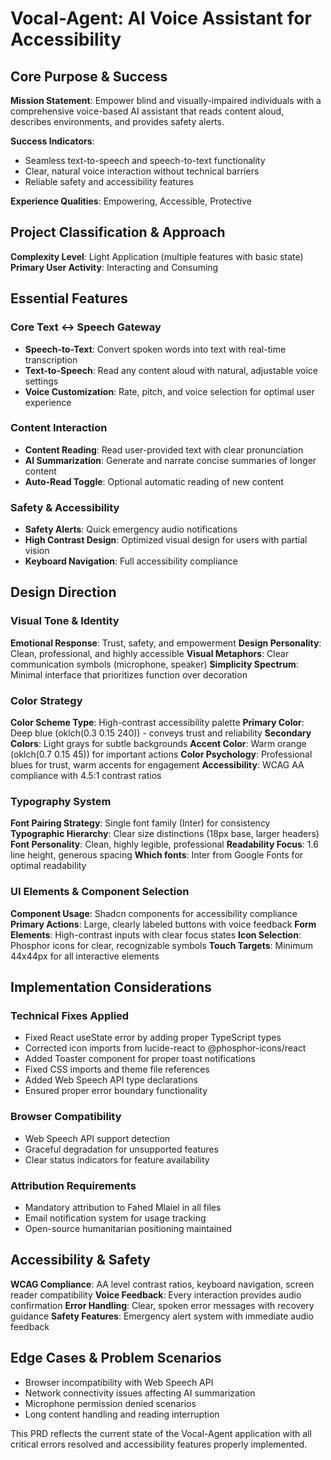 # Vocal-Agent: AI Voice Assistant for Accessibility

## Core Purpose & Success

**Mission Statement**: Empower blind and visually-impaired individuals with a comprehensive voice-based AI assistant that reads content aloud, describes environments, and provides safety alerts.

**Success Indicators**: 
- Seamless text-to-speech and speech-to-text functionality
- Clear, natural voice interaction without technical barriers
- Reliable safety and accessibility features

**Experience Qualities**: Empowering, Accessible, Protective

## Project Classification & Approach

**Complexity Level**: Light Application (multiple features with basic state)
**Primary User Activity**: Interacting and Consuming

## Essential Features

### Core Text ↔ Speech Gateway
- **Speech-to-Text**: Convert spoken words into text with real-time transcription
- **Text-to-Speech**: Read any content aloud with natural, adjustable voice settings
- **Voice Customization**: Rate, pitch, and voice selection for optimal user experience

### Content Interaction
- **Content Reading**: Read user-provided text with clear pronunciation
- **AI Summarization**: Generate and narrate concise summaries of longer content
- **Auto-Read Toggle**: Optional automatic reading of new content

### Safety & Accessibility
- **Safety Alerts**: Quick emergency audio notifications
- **High Contrast Design**: Optimized visual design for users with partial vision
- **Keyboard Navigation**: Full accessibility compliance

## Design Direction

### Visual Tone & Identity
**Emotional Response**: Trust, safety, and empowerment
**Design Personality**: Clean, professional, and highly accessible
**Visual Metaphors**: Clear communication symbols (microphone, speaker)
**Simplicity Spectrum**: Minimal interface that prioritizes function over decoration

### Color Strategy
**Color Scheme Type**: High-contrast accessibility palette
**Primary Color**: Deep blue (oklch(0.3 0.15 240)) - conveys trust and reliability
**Secondary Colors**: Light grays for subtle backgrounds
**Accent Color**: Warm orange (oklch(0.7 0.15 45)) for important actions
**Color Psychology**: Professional blues for trust, warm accents for engagement
**Accessibility**: WCAG AA compliance with 4.5:1 contrast ratios

### Typography System
**Font Pairing Strategy**: Single font family (Inter) for consistency
**Typographic Hierarchy**: Clear size distinctions (18px base, larger headers)
**Font Personality**: Clean, highly legible, professional
**Readability Focus**: 1.6 line height, generous spacing
**Which fonts**: Inter from Google Fonts for optimal readability

### UI Elements & Component Selection
**Component Usage**: Shadcn components for accessibility compliance
**Primary Actions**: Large, clearly labeled buttons with voice feedback
**Form Elements**: High-contrast inputs with clear focus states
**Icon Selection**: Phosphor icons for clear, recognizable symbols
**Touch Targets**: Minimum 44x44px for all interactive elements

## Implementation Considerations

### Technical Fixes Applied
- Fixed React useState error by adding proper TypeScript types
- Corrected icon imports from lucide-react to @phosphor-icons/react
- Added Toaster component for proper toast notifications
- Fixed CSS imports and theme file references
- Added Web Speech API type declarations
- Ensured proper error boundary functionality

### Browser Compatibility
- Web Speech API support detection
- Graceful degradation for unsupported features
- Clear status indicators for feature availability

### Attribution Requirements
- Mandatory attribution to Fahed Mlaiel in all files
- Email notification system for usage tracking
- Open-source humanitarian positioning maintained

## Accessibility & Safety

**WCAG Compliance**: AA level contrast ratios, keyboard navigation, screen reader compatibility
**Voice Feedback**: Every interaction provides audio confirmation
**Error Handling**: Clear, spoken error messages with recovery guidance
**Safety Features**: Emergency alert system with immediate audio feedback

## Edge Cases & Problem Scenarios

- Browser incompatibility with Web Speech API
- Network connectivity issues affecting AI summarization
- Microphone permission denied scenarios
- Long content handling and reading interruption

This PRD reflects the current state of the Vocal-Agent application with all critical errors resolved and accessibility features properly implemented.
